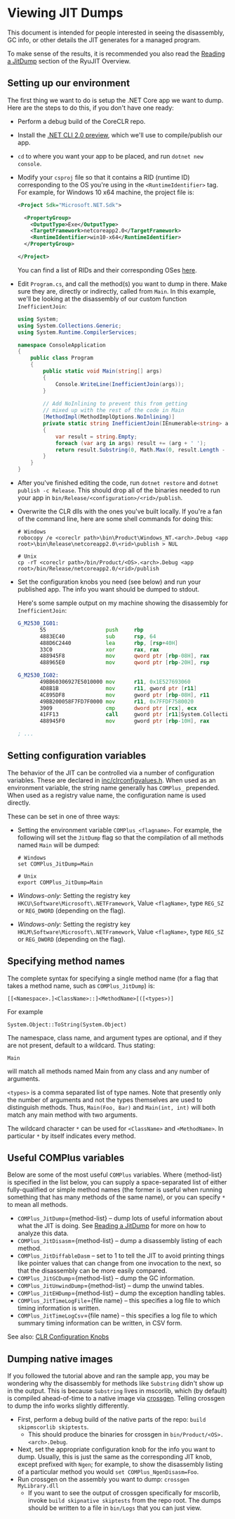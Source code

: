 # Viewing JIT Dumps

This document is intended for people interested in seeing the disassembly, GC info, or other details the JIT generates for a managed program.

To make sense of the results, it is recommended you also read the [Reading a JitDump](../botr/ryujit-overview.md#reading-a-jitdump) section of the RyuJIT Overview.

## Setting up our environment

The first thing we want to do is setup the .NET Core app we want to dump. Here are the steps to do this, if you don't have one ready:

* Perform a debug build of the CoreCLR repo.
* Install the [.NET CLI 2.0 preview](https://github.com/dotnet/corefx/blob/master/Documentation/project-docs/dogfooding.md), which we'll use to compile/publish our app.
* `cd` to where you want your app to be placed, and run `dotnet new console`.
* Modify your `csproj` file so that it contains a RID (runtime ID) corresponding to the OS you're using in the `<RuntimeIdentifier>` tag. For example, for Windows 10 x64 machine, the project file is:

    ```xml
    <Project Sdk="Microsoft.NET.Sdk">

      <PropertyGroup>
        <OutputType>Exe</OutputType>
        <TargetFramework>netcoreapp2.0</TargetFramework>
        <RuntimeIdentifier>win10-x64</RuntimeIdentifier>
      </PropertyGroup>

    </Project>
    ```

   You can find a list of RIDs and their corresponding OSes [here](https://docs.microsoft.com/en-us/dotnet/articles/core/rid-catalog).

* Edit `Program.cs`, and call the method(s) you want to dump in there. Make sure they are, directly or indirectly, called from `Main`. In this example, we'll be looking at the disassembly of our custom function `InefficientJoin`:

    ```cs
    using System;
    using System.Collections.Generic;
    using System.Runtime.CompilerServices;

    namespace ConsoleApplication
    {
        public class Program
        {
            public static void Main(string[] args)
            {
                Console.WriteLine(InefficientJoin(args));
            }
            
            // Add NoInlining to prevent this from getting
            // mixed up with the rest of the code in Main
            [MethodImpl(MethodImplOptions.NoInlining)]
            private static string InefficientJoin(IEnumerable<string> args)
            {
                var result = string.Empty;
                foreach (var arg in args) result += (arg + ' ');
                return result.Substring(0, Math.Max(0, result.Length - 1));
            }
        }
    }
    ```

* After you've finished editing the code, run `dotnet restore` and `dotnet publish -c Release`. This should drop all of the binaries needed to run your app in `bin/Release/<configuration>/<rid>/publish`.
* Overwrite the CLR dlls with the ones you've built locally. If you're a fan of the command line, here are some shell commands for doing this:

    ```shell
    # Windows
    robocopy /e <coreclr path>\bin\Product\Windows_NT.<arch>.Debug <app root>\bin\Release\netcoreapp2.0\<rid>\publish > NUL

    # Unix
    cp -rT <coreclr path>/bin/Product/<OS>.<arch>.Debug <app root>/bin/Release/netcoreapp2.0/<rid>/publish
    ```

* Set the configuration knobs you need (see below) and run your published app. The info you want should be dumped to stdout.

   Here's some sample output on my machine showing the disassembly for `InefficientJoin`:

   ```asm
   G_M2530_IG01:
          55                   push     rbp
          4883EC40             sub      rsp, 64
          488D6C2440           lea      rbp, [rsp+40H]
          33C0                 xor      rax, rax
          488945F8             mov      qword ptr [rbp-08H], rax
          488965E0             mov      qword ptr [rbp-20H], rsp

   G_M2530_IG02:
          49BB60306927E5010000 mov      r11, 0x1E527693060
          4D8B1B               mov      r11, gword ptr [r11]
          4C895DF8             mov      gword ptr [rbp-08H], r11
          49BB200058F7FD7F0000 mov      r11, 0x7FFDF7580020
          3909                 cmp      dword ptr [rcx], ecx
          41FF13               call     gword ptr [r11]System.Collections.Generic.IEnumerable`1[__Canon][System.__Canon]:GetEnumerator():ref:this
          488945F0             mov      gword ptr [rbp-10H], rax

   ; ...
   ```

## Setting configuration variables

The behavior of the JIT can be controlled via a number of configuration variables. These are declared in [inc/clrconfigvalues.h](https://github.com/dotnet/coreclr/blob/master/src/inc/clrconfigvalues.h). When used as an environment variable, the string name generally has `COMPlus_` prepended. When used as a registry value name, the configuration name is used directly.

These can be set in one of three ways:

* Setting the environment variable `COMPlus_<flagname>`. For example, the following will set the `JitDump` flag so that the compilation of all methods named `Main` will be dumped:

   ```shell
   # Windows
   set COMPlus_JitDump=Main

   # Unix
   export COMPlus_JitDump=Main
   ```

* *Windows-only:* Setting the registry key `HKCU\Software\Microsoft\.NETFramework`, Value `<flagName>`, type `REG_SZ` or `REG_DWORD` (depending on the flag).
* *Windows-only:* Setting the registry key `HKLM\Software\Microsoft\.NETFramework`, Value `<flagName>`, type `REG_SZ` or `REG_DWORD` (depending on the flag).

## Specifying method names

The complete syntax for specifying a single method name (for a flag that takes a method name, such as `COMPlus_JitDump`) is:

```
[[<Namespace>.]<ClassName>::]<MethodName>[([<types>)]
```

For example

```
System.Object::ToString(System.Object)
```

The namespace, class name, and argument types are optional, and if they are not present, default to a wildcard. Thus stating:

```
Main
```

will match all methods named Main from any class and any number of arguments.

`<types>` is a comma separated list of type names. Note that presently only the number of arguments and not the types themselves are used to distinguish methods. Thus, `Main(Foo, Bar)` and `Main(int, int)` will both match any main method with two arguments.

The wildcard character `*` can be used for `<ClassName>` and `<MethodName>`. In particular `*` by itself indicates every method.

## Useful COMPlus variables

Below are some of the most useful `COMPlus` variables. Where {method-list} is specified in the list below, you can supply a space-separated list of either fully-qualified or simple method names (the former is useful when running something that has many methods of the same name), or you can specify `*` to mean all methods.

* `COMPlus_JitDump`={method-list} – dump lots of useful information about what the JIT is doing. See [Reading a JitDump](../botr/ryujit-overview.md#reading-a-jitdump) for more on how to analyze this data.
* `COMPlus_JitDisasm`={method-list} – dump a disassembly listing of each method.
* `COMPlus_JitDiffableDasm` – set to 1 to tell the JIT to avoid printing things like pointer values that can change from one invocation to the next, so that the disassembly can be more easily compared.
* `COMPlus_JitGCDump`={method-list} – dump the GC information.
* `COMPlus_JitUnwindDump`={method-list} – dump the unwind tables.
* `COMPlus_JitEHDump`={method-list} – dump the exception handling tables.
* `COMPlus_JitTimeLogFile`={file name} – this specifies a log file to which timing information is written.
* `COMPlus_JitTimeLogCsv`={file name} – this specifies a log file to which summary timing information can be written, in CSV form.

See also: [CLR Configuration Knobs](../project-docs/clr-configuration-knobs.md)

## Dumping native images

If you followed the tutorial above and ran the sample app, you may be wondering why the disassembly for methods like `Substring` didn't show up in the output. This is because `Substring` lives in mscorlib, which (by default) is compiled ahead-of-time to a native image via [crossgen](../building/crossgen.md). Telling crossgen to dump the info works slightly differently.

* First, perform a debug build of the native parts of the repo: `build skipmscorlib skiptests`.
  * This should produce the binaries for crossgen in `bin/Product/<OS>.<arch>.Debug`.
* Next, set the appropriate configuration knob for the info you want to dump. Usually, this is just the same as the corresponding JIT knob, except prefixed with `Ngen`; for example, to show the disassembly listing of a particular method you would `set COMPlus_NgenDisasm=Foo`.
* Run crossgen on the assembly you want to dump: `crossgen MyLibrary.dll`
  * If you want to see the output of crossgen specifically for mscorlib, invoke `build skipnative skiptests` from the repo root. The dumps should be written to a file in `bin/Logs` that you can just view.
